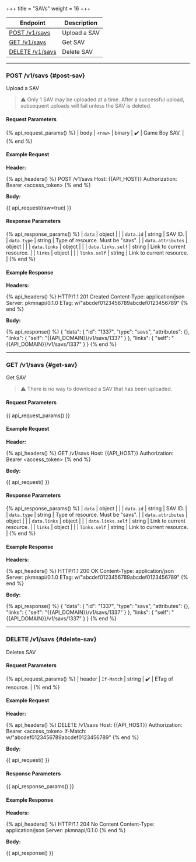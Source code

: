 +++
title = "SAVs"
weight = 16
+++

| Endpoint                       | Description  |
|--------------------------------|--------------|
| [POST /v1/savs](#post-sav)     | Upload a SAV |
| [GET /v1/savs](#get-sav)       | Get SAV      |
| [DELETE /v1/savs](#delete-sav) | Delete SAV   |

---

### POST /v1/savs {#post-sav}

Upload a SAV

> ⚠️ Only 1 SAV may be uploaded at a time. After a successful upload, subsequent uploads will fail unless the SAV is deleted.

#### Request Parameters

{% api_request_params() %}
| body | `<raw>` | binary | ✔️ | Game Boy SAV. |
{% end %}

#### Example Request

**Header:**

{% api_headers() %}
POST /v1/savs
Host: {{API_HOST}}
Authorization: Bearer <access_token>
{% end %}

**Body:**

{{ api_request(raw=true) }}

#### Response Parameters

{% api_response_params() %}
| `data`            | object |                                                |
| `data.id`         | string | SAV ID.                                        |
| `data.type`       | string | Type of resource. Must be "savs".              |
| `data.attributes` | object |                                                |
| `data.links`      | object |                                                |
| `data.links.self` | string | Link to current resource.                      |
| `links`           | object |                                                |
| `links.self`      | string | Link to current resource.                      |
{% end %}

#### Example Response

**Headers:**

{% api_headers() %}
HTTP/1.1 201 Created
Content-Type: application/json
Server: pkmnapi/0.1.0
ETag: w/"abcdef0123456789abcdef0123456789"
{% end %}

**Body:**

{% api_response() %}
{
    "data": {
        "id": "1337",
        "type": "savs",
        "attributes": {},
        "links": {
            "self": "{{API_DOMAIN}}/v1/savs/1337"
        }
    },
    "links": {
        "self": "{{API_DOMAIN}}/v1/savs/1337"
    }
}
{% end %}

---

### GET /v1/savs {#get-sav}

Get SAV

> ⚠️ There is no way to download a SAV that has been uploaded.

#### Request Parameters

{{ api_request_params() }}

#### Example Request

**Header:**

{% api_headers() %}
GET /v1/savs
Host: {{API_HOST}}
Authorization: Bearer <access_token>
{% end %}

**Body:**

{{ api_request() }}

#### Response Parameters

{% api_response_params() %}
| `data`                  | object |                                                |
| `data.id`               | string | SAV ID.                                        |
| `data.type`             | string | Type of resource. Must be "savs".              |
| `data.attributes`       | object |                                                |
| `data.links`            | object |                                                |
| `data.links.self`       | string | Link to current resource.                      |
| `links`                 | object |                                                |
| `links.self`            | string | Link to current resource.                      |
{% end %}

#### Example Response

**Headers:**

{% api_headers() %}
HTTP/1.1 200 OK
Content-Type: application/json
Server: pkmnapi/0.1.0
ETag: w/"abcdef0123456789abcdef0123456789"
{% end %}

**Body:**

{% api_response() %}
{
    "data": {
        "id": "1337",
        "type": "savs",
        "attributes": {},
        "links": {
            "self": "{{API_DOMAIN}}/v1/savs/1337"
        }
    },
    "links": {
        "self": "{{API_DOMAIN}}/v1/savs/1337"
    }
}
{% end %}

---

### DELETE /v1/savs {#delete-sav}

Deletes SAV

#### Request Parameters

{% api_request_params() %}
| header | `If-Match` | string | ✔️ | ETag of resource. |
{% end %}

#### Example Request

**Header:**

{% api_headers() %}
DELETE /v1/savs
Host: {{API_HOST}}
Authorization: Bearer <access_token>
If-Match: w/"abcdef0123456789abcdef0123456789"
{% end %}

**Body:**

{{ api_request() }}

#### Response Parameters

{{ api_response_params() }}

#### Example Response

**Headers:**

{% api_headers() %}
HTTP/1.1 204 No Content
Content-Type: application/json
Server: pkmnapi/0.1.0
{% end %}

**Body:**

{{ api_response() }}
